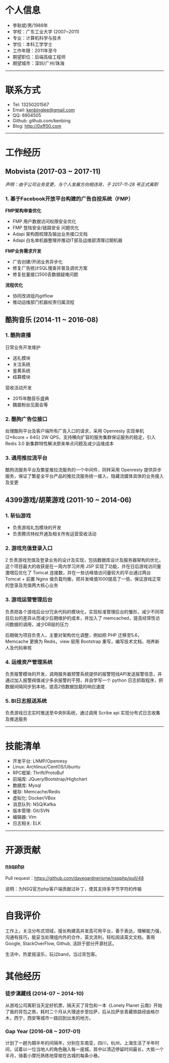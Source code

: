 ﻿# 个人信息

- 李耿斌/男/1988年
- 学校：广东工业大学 (2007~2011)
- 专业：计算机科学与技术
- 学位：本科工学学士
- 工作年限：2011年至今
- 期望职位：后端高级工程师
- 期望城市：深圳/广州/珠海

---


# 联系方式

- Tel: 13250201567
- Email: kenbinglee@gmail.com
- QQ: 6904505
- Github: github.com/kenbing
- Blog: http://0xff00.com

---


# 工作经历


## Mobvista (2017-03 ~ 2017-11)

*声明：由于公司业务变更，与个人发展方向相违背，于 2017-11-28 号正式离职*

### 1. 基于Facebook开放平台构建的广告自投系统（FMP）

**FMP架构审查优化**

- FMP 用户数据访问权限安全优化
- FMP 登陆安全/链路安全 问题优化
- Adapi 架构图梳理及输出业务接口文档
- Adapi 白名单机器整理并推动IT部及运维部清理过期机器

**FMP业务需求开发**

- 广告创建/开闭业务异步化
- 修复广告统计SQL慢查并普及调优方案
- 修复批量接口500丢数据疑难问题

**流程优化**

- 协同改进组内gitflow
- 推动运维部门机器权责归属流程 


## 酷狗音乐 (2014-11 ~ 2016-08)

### 1. 酷狗直播

日常业务开发维护

- 送礼模块
- 关注系统
- 鉴黄系统
- 结算模块

营收活动开发

- 2015年酷音乐盛典
- 魏晨粉丝见面会等

### 2. 酷狗广告位接口

处理酷狗平台及客户端所有广告入口的请求，采用 Openresty 实现单机 (2*6core + 64G) 2W QPS，支持横向扩容的服务集群保证服务的稳定，引入 Redis 3.0 新集群特性解决原来单点问题及减少运维成本

### 3. 通用推拉流平台

酷狗流服务平台及繁星推拉流服务的一个中间件，同样采用 Openresty 提供异步服务，保证了繁星全平台产品的推拉流服务统一接入，隐藏流媒体具体的业务接入及变更


## 4399游戏/胡莱游戏 (2011-10 ~ 2014-06)

### 1. 斩仙游戏

- 负责游戏礼包模块的开发
- 负责腾讯特权开通及相关所有运营营收活动

### 2. 游戏充值登录入口
2
负责游戏充值及登录业务的设计及实现，包括数据库设计及服务器架构的优化，这个项目最大的收获是在一周内学习并用 JSP 实现了功能，并在日后游戏访问量激增后优化了 Tomcat 连接数，并在一些访峰值访问量较大的平台通过两台 Tomcat + 前置 Nginx 做负载均衡，把并发峰值1000提高了一倍，保证游戏正常的登录及充值两大核心业务

### 3. 游戏运营管理后台

负责把各个游戏后台分冗余代码的模块化，实现标准管理后台的雏形，减少不同项目后台的差异从而减少后期维护的成本，并加入了 memcached，提高经常性访问数据的调用，减少DB层的压力

后期做为项目负责人，主要对架构优化调整，例如把 PHP 迁移至5.6，Memcache 更换为 Redis，view 层用 Bootstrap 重写，编写技术文档，培养新人及代码审核

### 4. 运维资产管理系统

负责报警模块的开发，调用服务器预警系统提供的报警短线API发送报警信息，并通过加入报警阀值减少多余报警的干预，并自学写一个 python 日志抓取程序，把数据间隔同步到本地，提高2倍数据加载的响应速度

### 5. BI日志报送系统 

负责游戏日志实时推送至中央BI系统，通过调用 Scribe api 实现分布式日志收集及推送服务


---

# 技能清单

- 开发平台: LNMP/Openresy
- Linux: Archlinux/CentOS/Ubuntu
- RPC框架: Thrift/ProtoBuf
- 前端库: JQuery/Bootstrap/Highchart
- 数据库: Mysql
- 缓存: Memcache/Redis
- 虚拟化: Docker/VBox
- 消息队列: NSQ/Kafka
- 版本管理: Git/SVN
- 编辑器: Vim
- 日志相关: ELK

---

# 开源贡献

### [nsqphp](https://github.com/davegardnerisme/nsqphp '项目地址')

Pull request：https://github.com/davegardnerisme/nsqphp/pull/48

说明：为NSQ官方php客户端贡献过补丁，使其支持多字节字符的传输

---

# 自我评价 

工作上，关注分布式领域，擅长构建高并发高可用平台，善于表达，理解能力强，沟通有技巧，能妥当处理组内外的合作，英文流利，轻松阅读英文文档，善用 Google, StackOverFlow, Github, 活跃于部分开源社区。

生活中，热爱摇滚乐，玩过band，当过背包客。


# 其他经历

### 徒步滇藏线 (2014-07 ~ 2014-10)

从游戏公司离职当天定好机票，隔天买了背包和一本《Lonely Planet 云南》开始了我的背包之旅，耗时二个月从大理途步至拉萨，后从拉萨坐青藏铁路经由格尔木，西宁，西安等城市一路回到出发的地方。

### Gap Year (2016-08 ~ 2017-01)

计划了一趟为期半年的间隔年，分别在东南亚，四川，杭州，上海生活了半年时间，试着以一位当地人的角色融入每一座城，其中以清迈停留时间最长，大抵一个半月，骑着小摩托熟练地穿梭在古城的每条小巷。
